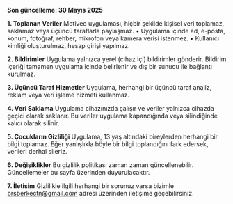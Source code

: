 **Son güncelleme: 30 Mayıs 2025**

**1. Toplanan Veriler**
Motiveo uygulaması, hiçbir şekilde kişisel veri toplamaz, saklamaz veya üçüncü taraflarla paylaşmaz.
• Uygulama içinde ad, e-posta, konum, fotoğraf, rehber, mikrofon veya kamera verisi istenmez.
• Kullanıcı kimliği oluşturulmaz, hesap girişi yapılmaz.

**2. Bildirimler**
Uygulama yalnızca yerel (cihaz içi) bildirimler gönderir. Bildirim içeriği tamamen uygulama içinde
belirlenir ve dış bir sunucu ile bağlantı kurulmaz.

**3. Üçüncü Taraf Hizmetler**
Uygulama, herhangi bir üçüncü taraf analiz, reklam veya veri işleme hizmeti kullanmaz.

**4. Veri Saklama**
Uygulama cihazınızda çalışır ve veriler yalnızca cihazda geçici olarak saklanır. Bu veriler uygulama
kapandığında veya silindiğinde kalıcı olarak silinir.

**5. Çocukların Gizliliği**
Uygulama, 13 yaş altındaki bireylerden herhangi bir bilgi toplamaz. Eğer yanlışlıkla böyle bir bilgi
toplandığını fark edersek, verileri derhal sileriz.

**6. Değişiklikler**
Bu gizlilik politikası zaman zaman güncellenebilir. Güncellemeler bu sayfa üzerinden duyurulacaktır.

**7. İletişim**
Gizlilikle ilgili herhangi bir sorunuz varsa bizimle brsberkectn@gmail.com adresi üzerinden iletişime
geçebilirsiniz.

